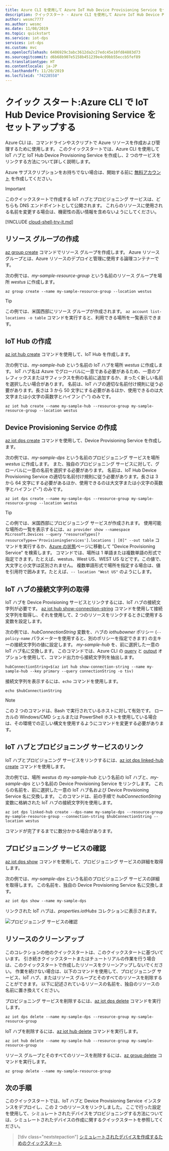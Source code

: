 ```yaml
---
title: Azure CLI を使用して Azure IoT Hub Device Provisioning Service をセットアップする
description: クイックスタート - Azure CLI を使用して Azure IoT Hub Device Provisioning Service をセットアップする
author: wesmc7777
ms.author: wesmc
ms.date: 11/08/2019
ms.topic: quickstart
ms.service: iot-dps
services: iot-dps
ms.custom: mvc
ms.openlocfilehash: 6406929c3abc3612da2c27edc45e10fd84883d73
ms.sourcegitcommit: d6b68b907e5158b451239e4c09bb55eccb5fef89
ms.translationtype: HT
ms.contentlocale: ja-JP
ms.lasthandoff: 11/20/2019
ms.locfileid: "74228558"
---
```

# <a name="quickstart-set-up-the-iot-hub-device-provisioning-service-with-azure-cli"></a>クイック スタート:Azure CLI で IoT Hub Device Provisioning Service をセットアップする

Azure CLI は、コマンドラインやスクリプトで Azure リソースを作成および管理するために使用します。 このクイックスタートでは、Azure CLI を使用して IoT ハブと IoT Hub Device Provisioning Service を作成し、2 つのサービスをリンクする方法について詳しく説明します。 

Azure サブスクリプションをお持ちでない場合は、開始する前に [無料アカウント](https://azure.microsoft.com/free/?WT.mc_id=A261C142F) を作成してください。

> [!IMPORTANT]
> このクイックスタートで作成する IoT ハブとプロビジョニング サービスは、どちらも DNS エンドポイントとして公開されます。 これらのリソースに使用される名前を変更する場合は、機密性の高い情報を含めないようにしてください。
>

[!INCLUDE [cloud-shell-try-it.md](../../includes/cloud-shell-try-it.md)]


## <a name="create-a-resource-group"></a>リソース グループの作成

[az group create](/cli/azure/group#az-group-create) コマンドでリソース グループを作成します。 Azure リソース グループとは、Azure リソースのデプロイと管理に使用する論理コンテナーです。 

次の例では、*my-sample-resource-group* という名前のリソース グループを場所 *westus* に作成します。

```azurecli-interactive 
az group create --name my-sample-resource-group --location westus
```

> [!TIP]
> この例では、米国西部にリソース グループが作成されます。 `az account list-locations -o table` コマンドを実行すると、利用できる場所を一覧表示できます。
>
>

## <a name="create-an-iot-hub"></a>IoT Hub の作成

[az iot hub create](/cli/azure/iot/hub#az-iot-hub-create) コマンドを使用して、IoT Hub を作成します。

次の例では、*my-sample-hub* という名前の IoT ハブを場所 *westus* に作成します。 IoT ハブ名は Azure でグローバルに一意である必要があるため、一意のプレフィックスまたはサフィックスを例の名前に追加するか、まったく新しい名前を選択したい場合があります。 名前は、IoT ハブの適切な名前付け規則に従う必要があります。長さは 3 から 50 文字にする必要があるほか、使用できるのは大文字または小文字の英数字とハイフン ("-") のみです。 

```azurecli-interactive 
az iot hub create --name my-sample-hub --resource-group my-sample-resource-group --location westus
```

## <a name="create-a-device-provisioning-service"></a>Device Provisioning Service の作成

[az iot dps create](/cli/azure/iot/dps#az-iot-dps-create) コマンドを使用して、Device Provisioning Service を作成します。 

次の例では、*my-sample-dps* という名前のプロビジョニング サービスを場所 *westus* に作成します。 また、独自のプロビジョニング サービスに対して、グローバルに一意の名前を選択する必要があります。 名前は、IoT Hub Device Provisioning Service の適切な名前付け規則に従う必要があります。長さは 3 から 64 文字にする必要があるほか、使用できるのは大文字または小文字の英数字とハイフン ("-") のみです。

```azurecli-interactive 
az iot dps create --name my-sample-dps --resource-group my-sample-resource-group --location westus
```

> [!TIP]
> この例では、米国西部にプロビジョニング サービスが作成されます。 使用可能な場所の一覧を表示するには、`az provider show --namespace Microsoft.Devices --query "resourceTypes[?resourceType=='ProvisioningServices'].locations | [0]" --out table` コマンドを実行するか、[Azure の状態](https://azure.microsoft.com/status/)ページに移動して "Device Provisioning Service" を検索します。 コマンドでは、場所は 1 単語または複数単語の形式で指定できます。たとえば、westus、West US、WEST US などです。この値で、大文字と小文字は区別されません。 複数単語形式で場所を指定する場合は、値を引用符で囲みます。たとえば、`-- location "West US"` のようにします。
>

## <a name="get-the-connection-string-for-the-iot-hub"></a>IoT ハブの接続文字列の取得

IoT ハブを Device Provisioning サービスとリンクするには、IoT ハブの接続文字列が必要です。 [az iot hub show-connection-string](/cli/azure/iot/hub#az-iot-hub-show-connection-string) コマンドを使用して接続文字列を取得し、それを使用して、2 つのリソースをリンクするときに使用する変数を設定します。 

次の例では、*hubConnectionString* 変数を、ハブの *iothubowner* ポリシー (`--policy-name` パラメーターを使用すると、別のポリシーを指定できます) の主キーの接続文字列の値に設定します。 *my-sample-hub* を、前に選択した一意の IoT ハブ名に交換します。 このコマンドでは、Azure CLI の [query](/cli/azure/query-azure-cli) と [output](/cli/azure/format-output-azure-cli#tsv-output-format) オプションを使用して、コマンド出力から接続文字列を抽出します。

```azurecli-interactive 
hubConnectionString=$(az iot hub show-connection-string --name my-sample-hub --key primary --query connectionString -o tsv)
```

接続文字列を表示するには、`echo` コマンドを使用します。

```azurecli-interactive 
echo $hubConnectionString
```

> [!NOTE]
> この 2 つのコマンドは、Bash で実行されているホストに対して有効です。 ローカルの Windows/CMD シェルまたは PowerShell ホストを使用している場合は、その環境での正しい構文を使用するようにコマンドを変更する必要があります。
>

## <a name="link-the-iot-hub-and-the-provisioning-service"></a>IoT ハブとプロビジョニング サービスのリンク

IoT ハブとプロビジョニング サービスをリンクするには、[az iot dps linked-hub create](/cli/azure/iot/dps/linked-hub#az-iot-dps-linked-hub-create) コマンドを使用します。 

次の例では、場所 *westus* の *my-sample-hub* という名前の IoT ハブと、*my-sample-dps* という名前の Device Provisioning Service をリンクします。 これらの名前を、前に選択した一意の IoT ハブ名および Device Provisioning Service 名に交換します。 このコマンドは、前の手順で *hubConnectionString* 変数に格納された IoT ハブの接続文字列を使用します。

```azurecli-interactive 
az iot dps linked-hub create --dps-name my-sample-dps --resource-group my-sample-resource-group --connection-string $hubConnectionString --location westus
```

コマンドが完了するまでに数分かかる場合があります。

## <a name="verify-the-provisioning-service"></a>プロビジョニング サービスの確認

[az iot dps show](/cli/azure/iot/dps#az-iot-dps-show) コマンドを使用して、プロビジョニング サービスの詳細を取得します。

次の例では、*my-sample-dps* という名前のプロビジョニング サービスの詳細を取得します。 この名前を、独自の Device Provisioning Service 名に交換します。

```azurecli-interactive
az iot dps show --name my-sample-dps
```
リンクされた IoT ハブは、*properties.iotHubs* コレクションに表示されます。

![プロビジョニング サービスの確認](./media/quick-setup-auto-provision-cli/verify-provisioning-service.png)

## <a name="clean-up-resources"></a>リソースのクリーンアップ

このコレクションの他のクイックスタートは、このクイックスタートに基づいています。 引き続きクイックスタートまたはチュートリアルの作業を行う場合は、このクイックスタートで作成したリソースをクリーンアップしないでください。 作業を続けない場合は、以下のコマンドを使用して、プロビジョニング サービス、IoT ハブ、またはリソース グループとそのすべてのリソースを削除することができます。 以下に記述されているリソースの名前を、独自のリソースの名前に置き換えてください。

プロビジョニング サービスを削除するには、[az iot dps delete](/cli/azure/iot/dps#az-iot-dps-delete) コマンドを実行します。

```azurecli-interactive
az iot dps delete --name my-sample-dps --resource-group my-sample-resource-group
```
IoT ハブを削除するには、[az iot hub delete](/cli/azure/iot/hub#az-iot-hub-delete) コマンドを実行します。

```azurecli-interactive
az iot hub delete --name my-sample-hub --resource-group my-sample-resource-group
```

リソース グループとそのすべてのリソースを削除するには、[az group delete](/cli/azure/group#az-group-delete) コマンドを実行します。

```azurecli-interactive
az group delete --name my-sample-resource-group
```

## <a name="next-steps"></a>次の手順

このクイックスタートでは、IoT ハブと Device Provisioning Service インスタンスをデプロイし、この 2 つのリソースをリンクしました。 ここで行った設定を使用して、シミュレートされたデバイスをプロビジョニングする方法については、シミュレートされたデバイスの作成に関するクイックスタートを参照してください。

> [!div class="nextstepaction"]
> [シミュレートされたデバイスを作成するためのクイックスタート](./quick-create-simulated-device.md)
